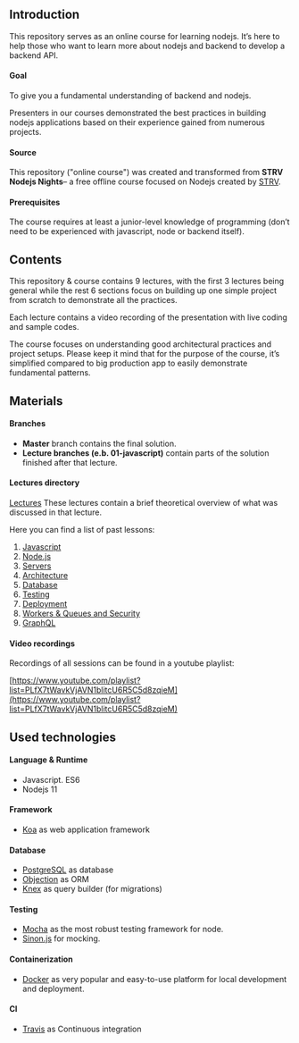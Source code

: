 ## Introduction
This repository serves as an online course for learning nodejs.
It’s here to help those who want to learn more about nodejs and backend to develop a backend API.

#### Goal
To give you a fundamental understanding of backend and nodejs.

Presenters in our courses demonstrated the best practices in building nodejs applications based on their experience gained from numerous projects.

#### Source
This repository ("online course") was created and transformed from **STRV Nodejs Nights**–
a free offline course focused on Nodejs created by [STRV](https://www.strv.com/).

#### Prerequisites
The course requires at least a junior-level knowledge of programming (don’t need to be experienced with javascript, node or backend itself).

## Contents

This repository & course contains 9 lectures, with the first 3 lectures being general while the rest 6 sections
focus on building up one simple project from scratch to demonstrate all the practices.

Each lecture contains a video recording of the presentation with live coding and sample codes.

The course focuses on understanding good architectural practices and project setups. Please keep it mind that for the purpose of the course, it’s simplified compared to big production app to easily demonstrate fundamental patterns.

## Materials

#### Branches
- **Master** branch contains the final solution.
- **Lecture branches (e.b. 01-javascript)** contain parts of the solution finished after that lecture.

#### Lectures directory

[Lectures](https://github.com/strvcom/nodejs-nights-2018/tree/master/lectures)
These lectures contain a brief theoretical overview of what was discussed in that lecture.

Here you can find a list of past lessons:

1. [Javascript](https://github.com/strvcom/nodejs-nights-2018/tree/master/lectures/01-javascript)
2. [Node.js](https://github.com/strvcom/nodejs-nights-2018/tree/master/lectures/02-nodejs)
3. [Servers](https://github.com/strvcom/nodejs-nights-2018/tree/master/lectures/03-servers)
4. [Architecture](https://github.com/strvcom/nodejs-nights-2018/tree/master/lectures/04-architecture)
5. [Database](https://github.com/strvcom/nodejs-nights-2018/tree/master/lectures/05-database)
6. [Testing](https://github.com/strvcom/nodejs-nights-2018/tree/master/lectures/06-testing)
7. [Deployment](https://github.com/strvcom/nodejs-nights-2018/tree/master/lectures/07-deployment)
8. [Workers & Queues and Security](https://github.com/strvcom/nodejs-nights-2018/tree/master/lectures/08-workers-security)
9. [GraphQL](https://github.com/strvcom/nodejs-nights-2018/tree/master/lectures/09-graphql)

#### Video recordings
Recordings of all sessions can be found in a youtube playlist:

[https://www.youtube.com/playlist?list=PLfX7tWavkVjAVN1blitcU6R5C5d8zqieM](https://www.youtube.com/playlist?list=PLfX7tWavkVjAVN1blitcU6R5C5d8zqieM)


## Used technologies
#### Language & Runtime
- Javascript. ES6
- Nodejs 11

#### Framework
- [Koa](https://github.com/koajs/koa) as web application framework

#### Database
- [PostgreSQL](https://www.postgresql.org/) as database
- [Objection](https://github.com/sensepost/objection) as ORM
- [Knex](https://github.com/tgriesser/knex) as query builder (for migrations)

#### Testing
- [Mocha](https://github.com/mochajs/mocha) as the most robust testing framework for node.
- [Sinon.js](https://sinonjs.org/) for mocking.

#### Containerization
- [Docker](https://www.docker.com/) as very popular and easy-to-use platform for local development and deployment.

#### CI
- [Travis](https://travis-ci.org/) as Continuous integration
